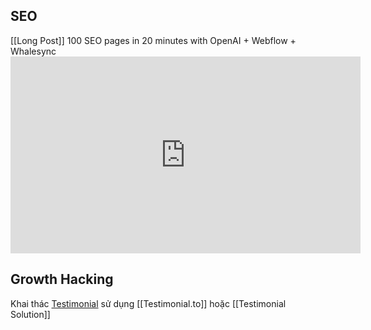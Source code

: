 ## SEO
[[Long Post]]
100 SEO pages in 20 minutes with OpenAI + Webflow + Whalesync
	<iframe width="560" height="315" src="https://www.youtube.com/embed/SXnOeyO9kOQ" title="YouTube video player" frameborder="0" allow="accelerometer; autoplay; clipboard-write; encrypted-media; gyroscope; picture-in-picture; web-share" allowfullscreen></iframe>

## Growth Hacking
Khai thác [Testimonial](https://testimonial.to/resources) sử dụng [[Testimonial.to]] hoặc [[Testimonial Solution]]

